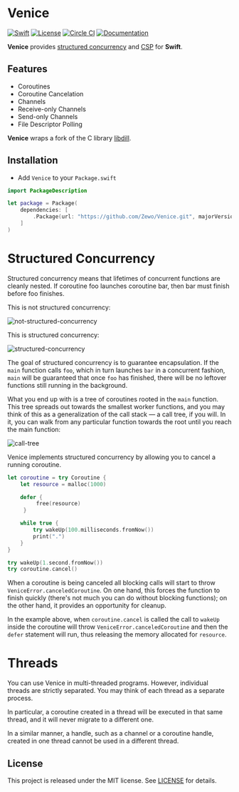 # Venice

[![Swift][swift-badge]][swift-url]
[![License][mit-badge]][mit-url]
[![Circle CI][circle-badge]][circle-url]
[![Documentation][docs-badge]][docs-url]

**Venice** provides [structured concurrency](http://libdill.org//structured-concurrency.html) and [CSP](https://en.wikipedia.org/wiki/Communicating_sequential_processes) for **Swift**.

## Features

- Coroutines
- Coroutine Cancelation
- Channels
- Receive-only Channels
- Send-only Channels
- File Descriptor Polling

**Venice** wraps a fork of the C library [libdill](https://github.com/sustrik/libdill).

## Installation

- Add `Venice` to your `Package.swift`

```swift
import PackageDescription

let package = Package(
    dependencies: [
        .Package(url: "https://github.com/Zewo/Venice.git", majorVersion: 0, minor: X)
    ]
)
```

# Structured Concurrency

Structured concurrency means that lifetimes of concurrent functions are cleanly nested. If coroutine foo launches coroutine bar, then bar must finish before foo finishes.

This is not structured concurrency:

![not-structured-concurrency](http://libdill.org/index1.jpeg "Not Structured Concurrency")

This is structured concurrency:

![structured-concurrency](http://libdill.org/index2.jpeg "Structured Concurrency")

The goal of structured concurrency is to guarantee encapsulation. If the `main` function calls `foo`, which in turn launches `bar` in a concurrent fashion, `main` will be guaranteed that once `foo` has finished, there will be no leftover functions still running in the background.

What you end up with is a tree of coroutines rooted in the `main` function. This tree spreads out towards the smallest worker functions, and you may think of this as a generalization of the call stack — a call tree, if you will. In it, you can walk from any particular function towards the root until you reach the main function:

![call-tree](http://libdill.org/index3.jpeg "Call Tree")

Venice implements structured concurrency by allowing you to cancel a running coroutine.

```swift
let coroutine = try Coroutine {
    let resource = malloc(1000)

    defer {
         free(resource)
     }

    while true {
        try wakeUp(100.milliseconds.fromNow())
        print(".")
    }
}

try wakeUp(1.second.fromNow())
try coroutine.cancel()
```

 When a coroutine is being canceled all blocking calls will start to throw `VeniceError.canceledCoroutine`. On one hand, this forces the function to finish quickly (there's not much you can do without blocking functions); on the other hand, it provides an opportunity for cleanup.

In the example above, when `coroutine.cancel` is called the call to `wakeUp` inside the coroutine will throw `VeniceError.canceledCoroutine` and then the `defer` statement will run, thus releasing the memory allocated for `resource`.

# Threads

You can use Venice in multi-threaded programs. However, individual threads are strictly separated. You may think of each thread as a separate process.

In particular, a coroutine created in a thread will be executed in that same thread, and it will never migrate to a different one.

In a similar manner, a handle, such as a channel or a coroutine handle, created in one thread cannot be used in a different thread.

## License

This project is released under the MIT license. See [LICENSE](LICENSE) for details.

[swift-badge]: https://img.shields.io/badge/Swift-3.0-orange.svg?style=flat
[swift-url]: https://swift.org

[mit-badge]: https://img.shields.io/badge/License-MIT-blue.svg?style=flat
[mit-url]: https://tldrlegal.com/license/mit-license

[circle-badge]: https://circleci.com/gh/formbound/Venice/tree/master.svg?style=shield&circle-token=37c65efdaff51b4e719fbb2ebb31ace419543736
[circle-url]: https://circleci.com/gh/Formbound/Venice

[docs-badge]: https://formbound.github.io/Venice/badge.svg
[docs-url]: https://formbound.github.io/Venice
